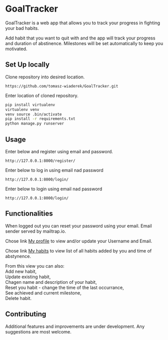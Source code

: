 # GoalTracker
GoalTracker is a web app that allows you to track your progress in fighting your bad habits.

Add habit that you want to quit with and the app will track your progress and duration of abstinence. 
Milestones will be set automatically to keep you motivated.

## Set Up locally
Clone repository into desired location.
```
https://github.com/tomasz-wiaderek/GoalTracker.git
```
Enter location of cloned repository.
```bash
pip install virtualenv
virtualenv venv 
venv source .bin/activate
pip install -r requirements.txt
python manage.py runserver
```

## Usage
Enter below and register using email and password.
``` 
http://127.0.0.1:8000/register/
```
Enter below to log in using email nad password
``` 
http://127.0.0.1:8000/login/
```
Enter below to login using email nad password
``` 
http://127.0.0.1:8000/login/
```
## Functionalities
When logged out you can reset your password using your email. Email sender served by mailtrap.io.<br>

Chose link <u>My profile</u> to view and/or update your Username and Email.

Chose link <u>My habits</u> to view list of all habits added by you and time of abstynence.

From this view you can also:  
Add new habit,  
Update existing habit,  
Chagen name and description of your habit,  
Reset you habit - change the time of the last occurrance,  
See achieved and current milestone,  
Delete habit.


## Contributing
Additional features and improvements are under development. Any suggestions are most welcome.
